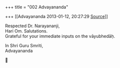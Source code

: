 +++
title = "002 Advayananda"

+++
[[Advayananda	2013-01-12, 20:27:29 [Source](https://groups.google.com/g/bvparishat/c/-DU1viVNdfc)]]



  

Respected Dr. Narayananji,  
Hari Om. Salutations.  
Grateful for your immediate inputs on the vāyubhedāḥ.

  
In Shri Guru Smriti,  
Advayananda  
  



